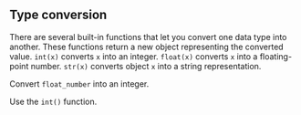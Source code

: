 ## Type conversion

There are several built-in functions that let you convert one data type into another. 
These functions return a new object representing the converted value. `int(x)` 
converts `x` into an integer. `float(x)` converts `x` into a floating-point number. `str(x)` 
converts object `x` into a string representation.  
  
Convert `float_number` into an integer.  

<div class="hint">Use the <code>int()</code> function.</div>
